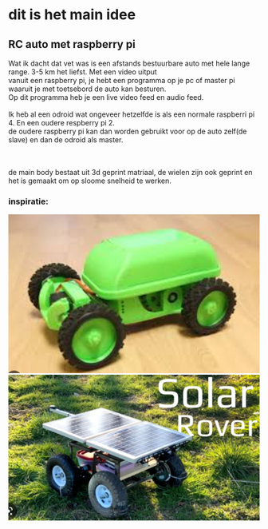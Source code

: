 # dit is het main idee

## RC auto met raspberry pi

Wat ik dacht dat vet was is een afstands bestuurbare auto met hele lange range. 3-5 km het liefst.
Met een video uitput <br>
vanuit een raspberry pi, je hebt een programma op je pc of master pi waaruit je met toetsebord de auto kan besturen. <br>
Op dit programma heb je een live video feed en audio feed. <br>
<br>
Ik heb al een odroid wat ongeveer hetzelfde is als een normale raspberri pi 4. En een oudere respberry pi 2.
<br>
de oudere raspberry pi kan dan worden gebruikt voor op de auto zelf(de slave) en dan de odroid als master.

<br><br>
de main body bestaat uit 3d geprint matriaal, de wielen zijn ook geprint en het is gemaakt om op sloome snelheid te werken.

### inspiratie:
![img.png](img.png)
![img_1.png](img_1.png)
